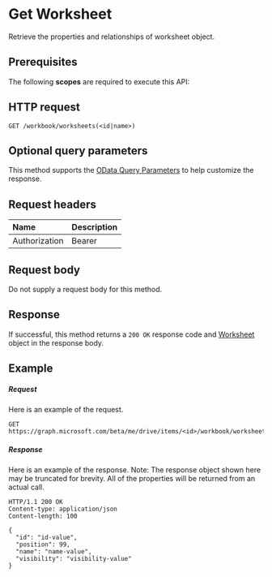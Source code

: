 # Get Worksheet

Retrieve the properties and relationships of worksheet object.
## Prerequisites
The following **scopes** are required to execute this API: 
## HTTP request
<!-- { "blockType": "ignored" } -->
```http
GET /workbook/worksheets(<id|name>)
```
## Optional query parameters
This method supports the [OData Query Parameters](http://graph.microsoft.io/docs/overview/query_parameters) to help customize the response.

## Request headers
| Name      |Description|
|:----------|:----------|
| Authorization  | Bearer <code>|


## Request body
Do not supply a request body for this method.
## Response
If successful, this method returns a `200 OK` response code and [Worksheet](../resources/worksheet.md) object in the response body.
## Example
##### Request
Here is an example of the request.
<!-- {
  "blockType": "request",
  "name": "get_worksheet"
}-->
```http
GET https://graph.microsoft.com/beta/me/drive/items/<id>/workbook/worksheets(<id|name>)
```
##### Response
Here is an example of the response. Note: The response object shown here may be truncated for brevity. All of the properties will be returned from an actual call.
<!-- {
  "blockType": "response",
  "truncated": true,
  "@odata.type": "microsoft.graph.worksheet"
} -->
```http
HTTP/1.1 200 OK
Content-type: application/json
Content-length: 100

{
  "id": "id-value",
  "position": 99,
  "name": "name-value",
  "visibility": "visibility-value"
}
```

<!-- uuid: 8fcb5dbc-d5aa-4681-8e31-b001d5168d79
2015-10-25 14:57:30 UTC -->
<!-- {
  "type": "#page.annotation",
  "description": "Get Worksheet",
  "keywords": "",
  "section": "documentation",
  "tocPath": ""
}-->

<!-- {
  "type": "#page.annotation",
  "description": "",
  "tocPath": "/beta reference/Excel/worksheet/Get worksheet",
  "apiVersion": "beta",
  "section": "documentation",
  "canonicalURL": "/en-us/api-reference/v1.0/api/worksheet_get"
} -->
